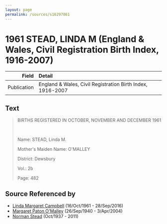 ```yaml
---
layout: page
permalink: /sources/s16297861
---
```


# 1961 STEAD, LINDA M (England & Wales, Civil Registration Birth Index, 1916-2007)

Field | Detail
---:|:---
Publication | England & Wales, Civil Registration Birth Index, 1916-2007

## Text

> BIRTHS REGISTERED IN OCTOBER, NOVEMBER AND DECEMBER 1961
>
> <br/>
>
> Name: STEAD, Linda M.
>
> Mother's Maiden Name: O'MALLEY
>
> District: Dewsbury
>
> Vol.: 2b
>
> Page: 482
>

## Source Referenced by

* [Linda Margaret Campbell](../people/@76650284@-linda-margaret-campbell-b1961-10-16-d2016-9-28.md) (16/Oct/1961 - 28/Sep/2016)
* [Margaret Paton O'Malley](../people/@46723082@-margaret-paton-o'malley-b1940-9-26-d2004-4-3.md) (26/Sep/1940 - 3/Apr/2004)
* [Norman Stead](../people/@69808462@-norman-stead-b1937-10-d2011.md) (Oct/1937 - 2011)
